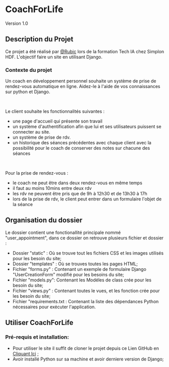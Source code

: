 # CoachForLife
Version 1.0



## Description du Projet

Ce projet a été réalisé par [@Rubic](https://github.com/ForskyOnly) lors de la formation Tech IA chez Simplon HDF. L'objectif faire un site  en utilisant Django.


### Contexte du projet


Un coach en développement personnel souhaite un système de prise de rendez-vous automatique en ligne. Aidez-le à l'aide de vos connaissances sur python et Django.

​

Le client souhaite les fonctionnalités suivantes :


   *  une page d'accueil qui présente son travail
   *  un système d'authentification afin que lui et ses utilisateurs puissent se connecter au site.
   *  un système de prise de rdv.
   *  un historique des séances précédentes avec chaque client avec la possibilité pour le coach de conserver des notes sur chacune des séances

​

Pour la prise de rendez-vous :


   * le coach ne peut être dans deux rendez-vous en même temps
   * il faut au moins 10mins entre deux rdv
   * les rdv ne peuvent être pris que de 9h à 12h30 et de 13h30 à 17h
   * lors de la prise de rdv, le client peut entrer dans un formulaire l'objet de la séance




## Organisation du dossier

Le dossier contient une fonctionallité principale nommé "user_appointment", dans ce dossier on retrouve plusieurs fichier et dossier : 
- Dossier "static" : Où se trouve tout les fichiers CSS et les images utilisés pour les besoin du site;
- Dossier "templates" : Où se trouves toutes les pages HTML;
- Fichier "forms.py" : Contenant un exemple de formulaire Django "UserCreationForm" modifié pour les besoins du site;
- Fichier "models.py": Contenant les Modéles de class crée pour les besoin du site;
- Fichier "views.py" : Contenant toutes le vues, et les fonction crée pour les besoin du site;
- Fichier "requirements.txt : Contenant la liste des dépendances Python nécessaires pour exécuter l'application.



## Utiliser CoachForLife 

### Pré-requis et installation:

- Pour utiliser le site il suffit de cloner le projet depuis ce Lien GitHub en [Cliquant Ici](https://github.com/ForskyOnly/CoachForLife) ;
- Avoir installé Python sur sa machine et avoir  derniere version de Django;

